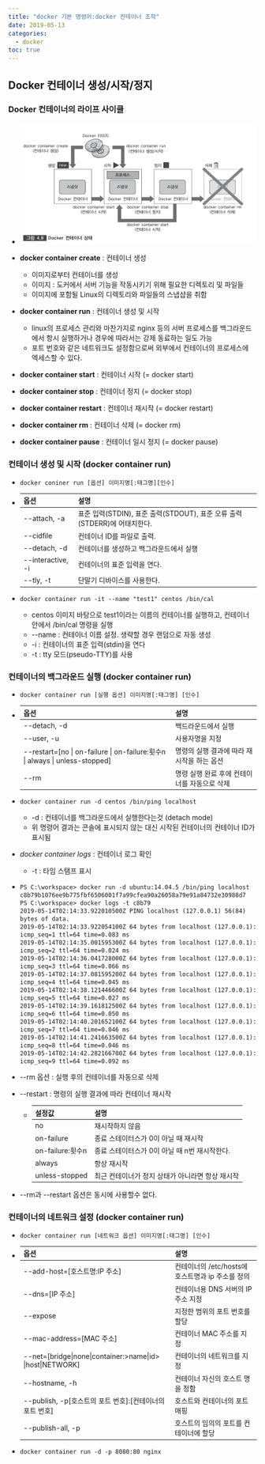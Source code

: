 ```yaml
---
title: "docker 기본 명령어:docker 컨테이너 조작"
date: 2019-05-13
categories:
  - docker
toc: true
---
```


## Docker 컨테이너 생성/시작/정지

### Docker 컨테이너의 라이프 사이클

* ![](/assets/images/container_life_cycle.PNG)
 
* **docker container create**  : 컨테이너 생성
  * 이미지로부터 컨테이너를 생성
  * 이미지 : 도커에서 서버 기능을 작동시키기 위해 필요한 디렉토리 및 파일들
  * 이미지에 포함될 Linux의 디렉토리와 파일들의 스냅샵을 취함

* **docker container run** : 컨테이너 생성 및 시작
  * linux의 프로세스 관리와 마찬가지로 nginx 등의 서버 프로세스를 백그라운드에서 항시 실행하거나 경우에 따라서는 강제 동료하는 일도 가능
  * 포트 번호와 같은 네트워크도 설정함으로써 외부에서 컨테이너의 프로세스에 엑세스할 수 있다.

* **docker container start** : 컨테이너 시작 (= docker start)

* **docker container stop** : 컨테이너 정지 (= docker stop)

* **docker container restart** : 컨테이너 재시작 (= docker restart)

* **docker container rm** : 컨테이너 삭제 (= docker rm)

* **docker container pause** : 컨테이너 일시 정지 (= docker pause)

### 컨테이너 생성 및 시작 (docker container run)

* `docker coniner run [옵션] 이미지명[:태그명][인수]`

* 옵션 | 설명
  ---- | ----
  --attach, -a | 표준 입력(STDIN), 표준 출력(STDOUT), 표준 오류 출력(STDERR)에 어태치한다.
  --cidfile | 컨테이너 ID를 파일로 출력.
  --detach, -d | 컨테이너를 생성하고 백그라운드에서 실행
  --interactive, -i | 컨테이너의 표준 입력을 연다.
  --tly, -t | 단말기 디바이스를 사용한다.

* `docker container run -it --name "test1" centos /bin/cal`
  * centos 이미지 바탕으로 test1이라는 이름의 컨테이너를 실행하고, 컨테이너 안에서 /bin/cal 명령을 실행
  * --name : 컨테이너 이름 설정. 생략할 경우 랜덤으로 자동 생성
  * -i : 컨테이너의 표준 입력(stdin)을 연다
  * -t : tty 모드(pseudo-TTY)를 사용
  

### 컨테이너의 백그라운드 실행 (docker container run)

* `docker container run [실행 옵션] 이미지명[:태그명] [인수]`

* 옵션 | 설명
  ---- | ----
  --detach, -d | 백드라운드에서 실행
  --user, -u | 사용자명을 지정
  --restart=[no &#124; on-failure &#124; on-failure:횟수n &#124; always &#124; unless-stopped] | 명령의 실행 결과에 따라 재시작을 하는 옵션
  --rm | 명령 실행 완료 후에 컨테이너를 자동으로 삭제
  
* `docker container run -d centos /bin/ping localhost`
  * -d : 컨테이너를 백그라운드에서 실행한다는것 (detach mode)
  * 위 명령어 결과는 콘솔에 표시되지 않는 대신 시작된 컨테이너의 컨테이너 ID가 표시됨
  
* *docker container logs* : 컨테이너 로그 확인
  * -t : 타임 스탬프 표시
  
* ```text
  PS C:\workspace> docker run -d ubuntu:14.04.5 /bin/ping localhost
  c8b79b1076ee9b775fbf6506001f7a99cfea90a26058a79e91a84732e30988d7
  PS C:\workspace> docker logs -t c8b79
  2019-05-14T02:14:33.922010500Z PING localhost (127.0.0.1) 56(84) bytes of data.
  2019-05-14T02:14:33.922054100Z 64 bytes from localhost (127.0.0.1): icmp_seq=1 ttl=64 time=0.083 ms
  2019-05-14T02:14:35.001595300Z 64 bytes from localhost (127.0.0.1): icmp_seq=2 ttl=64 time=0.024 ms
  2019-05-14T02:14:36.041728000Z 64 bytes from localhost (127.0.0.1): icmp_seq=3 ttl=64 time=0.066 ms
  2019-05-14T02:14:37.081595200Z 64 bytes from localhost (127.0.0.1): icmp_seq=4 ttl=64 time=0.045 ms
  2019-05-14T02:14:38.121446600Z 64 bytes from localhost (127.0.0.1): icmp_seq=5 ttl=64 time=0.027 ms
  2019-05-14T02:14:39.161812500Z 64 bytes from localhost (127.0.0.1): icmp_seq=6 ttl=64 time=0.050 ms
  2019-05-14T02:14:40.201652100Z 64 bytes from localhost (127.0.0.1): icmp_seq=7 ttl=64 time=0.046 ms
  2019-05-14T02:14:41.241663500Z 64 bytes from localhost (127.0.0.1): icmp_seq=8 ttl=64 time=0.046 ms
  2019-05-14T02:14:42.282166700Z 64 bytes from localhost (127.0.0.1): icmp_seq=9 ttl=64 time=0.092 ms
  ```

* --rm 옵션 : 실행 후의 컨테이너를 자동으로 삭제

* --restart : 명령의 실행 결과에 따라 컨테이너 재시작
  * 설정값 | 설명
    ---- | ----
    no | 재시작하지 않음
    on-failure | 종료 스테이터스가 0이 아닐 때 재시작
    on-failure:횟수n | 종료 스테이터스가 0이 아닐 때 n번 재시작한다.
    always | 항상 재시작
    unless-stopped | 최근 컨테이너가 정지 상태가 아니라면 항상 재시작

* --rm과 --restart 옵션은 동시에 사용할수 없다.


### 컨테이너의 네트워크 설정 (docker container run)

* `docker container run [네트워크 옵션] 이미지명[:태그명] [인수]`

* 옵션 | 설명
  ---- | ----
  --add-host=[호스트명:IP 주소] | 컨테이너의 /etc/hosts에 호스트명과 ip 주소를 정의
  --dns=[IP 주소] | 컨테이너용 DNS 서버의 IP 주소 지정
  --expose | 지정한 범위의 포트 번호를 할당
  --mac-address=[MAC 주소] | 컨테이너 MAC 주소를 지정
  --net=[bridge&#124;none&#124;container:>name&#124;id> &#124;host&#124;NETWORK]| 컨테이너의 네트워크를 지정
  --hostname, -h | 컨테이너 자신의 호스트 명을 정함
  --publish, -p[호스트의 포트 번호]:[컨테이너의 포트 번호] | 호스트와 컨테이너의 포트 매핑
  --publish-all, -p | 호스트의 임의의 포트를 컨테이너에 할당
 
* `docker container run -d -p 8080:80 nginx`


  
  